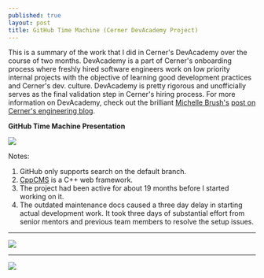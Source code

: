 ```yaml
---
published: true
layout: post
title: GitHub Time Machine (Cerner DevAcademy Project)
---
```

This is a summary of the work that I did in Cerner's DevAcademy over the course of two months. DevAcademy is a part of Cerner's onboarding process where freshly hired software engineers work on low priority internal projects with the objective of learning good development practices and Cerner's dev. culture. DevAcademy is pretty rigorous and unofficially serves as the final validation step in Cerner's hiring process. For more information on DevAcademy, check out the brilliant [Michelle Brush's](https://www.linkedin.com/in/michellebrush/) [post on Cerner's engineering blog](https://engineering.cerner.com/2013/08/devacademy/).

**GitHub Time Machine Presentation**

![]({{site.baseurl}}/images/ghtm_images/ghtm_features_and_analysis.PNG)

Notes:
  1. GitHub only supports search on the default branch.
  1. [CppCMS](http://cppcms.com/wikipp/en/page/main) is a C++ web framework.
  1. The project had been active for about 19 months before I started working on it.
  1. The outdated maintenance docs caused a three day delay in starting actual development work. It took three days of substantial effort from senior mentors and previous team members to resolve the setup issues.   

***

![]({{site.baseurl}}/images/ghtm_images/ghtm_key_contributions.PNG)

***

![]({{site.baseurl}}/images/ghtm_images/ghtm_elasticsearch_integration.PNG)
